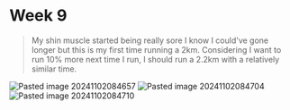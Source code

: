 # Week 9



> My shin muscle started being really sore I know I could've gone longer but this is my first time running a 2km. Considering I want to run 10% more next time I run, I should run a 2.2km with a relatively similar time.

![Pasted image 20241102084657](https://github.com/user-attachments/assets/bd84f1e4-7626-4fe5-95f4-384f5306900c)
![Pasted image 20241102084704](https://github.com/user-attachments/assets/7ed85ea1-29cd-4768-ba11-f8e7a3d8343c)
![Pasted image 20241102084710](https://github.com/user-attachments/assets/bbf49a72-11db-4592-968c-f24844e4d032)
